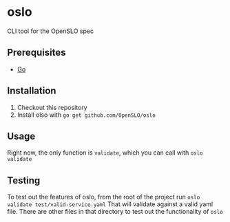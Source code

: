 # oslo

CLI tool for the OpenSLO spec

## Prerequisites

- [Go](https://golang.org/)

## Installation

1. Checkout this repository
1. Install olso with `go get github.com/OpenSLO/oslo`

## Usage

Right now, the only function is `validate`, which you can call with `oslo validate`

## Testing

To test out the features of oslo, from the root of the project run
`oslo validate test/valid-service.yaml`
That will validate against a valid yaml file.  There are other files in that
directory to test out the functionality of `oslo`
